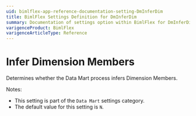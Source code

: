 ```yaml
---
uid: bimlflex-app-reference-documentation-setting-DmInferDim
title: BimlFlex Settings Definition for DmInferDim
summary: Documentation of settings option within BimlFlex for DmInferDim
varigenceProduct: BimlFlex
varigenceArticleType: Reference
---
```


# Infer Dimension Members

Determines whether the Data Mart process infers Dimension Members.

Notes:
* This setting is part of the `Data Mart` settings category.
* The default value for this setting is `N`.